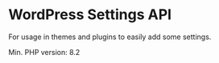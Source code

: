 # WordPress Settings API

For usage in themes and plugins to easily add some settings.

Min. PHP version: 8.2
